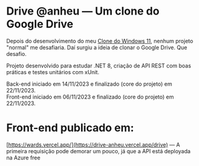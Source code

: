 # Drive @anheu — Um clone do Google Drive

Depois do desenvolvimento do meu [Clone do Windows 11](https://anheu.vercel.app/), nenhum projeto "normal" me desafiaria. Daí surgiu a ideia de clonar o Google Drive. Que desafio.

Projeto desenvolvido para estudar .NET 8, criação de API REST com boas práticas e testes unitários com xUnit.

Back-end iniciado em 14/11/2023 e finalizado (core do projeto) em 22/11/2023.<br/>
Front-end iniciado em 06/11/2023 e finalizado (core do projeto) em 22/11/2023.

# Front-end publicado em:
[https://wards.vercel.app/](https://drive-anheu.vercel.app/drive) — A primeira requisição pode demorar um pouco, já que a API está deployada na Azure free